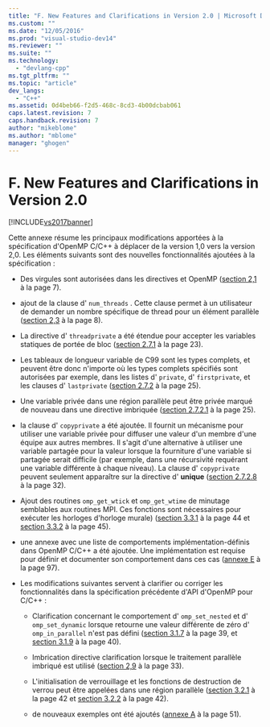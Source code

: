 ```yaml
---
title: "F. New Features and Clarifications in Version 2.0 | Microsoft Docs"
ms.custom: ""
ms.date: "12/05/2016"
ms.prod: "visual-studio-dev14"
ms.reviewer: ""
ms.suite: ""
ms.technology: 
  - "devlang-cpp"
ms.tgt_pltfrm: ""
ms.topic: "article"
dev_langs: 
  - "C++"
ms.assetid: 0d4beb66-f2d5-468c-8cd3-4b00dcbab061
caps.latest.revision: 7
caps.handback.revision: 7
author: "mikeblome"
ms.author: "mblome"
manager: "ghogen"
---
```

# F. New Features and Clarifications in Version 2.0
[!INCLUDE[vs2017banner](../../assembler/inline/includes/vs2017banner.md)]

Cette annexe résume les principaux modifications apportées à la spécification d'OpenMP C\/C\+\+ à déplacer de la version 1,0 vers la version 2,0.  Les éléments suivants sont des nouvelles fonctionnalités ajoutées à la spécification :  
  
-   Des virgules sont autorisées dans les directives et OpenMP \([section 2,1](../../parallel/openmp/2-1-directive-format.md) à la page 7\).  
  
-   ajout de la clause d' `num_threads` .  Cette clause permet à un utilisateur de demander un nombre spécifique de thread pour un élément parallèle \([section 2,3](../../parallel/openmp/2-3-parallel-construct.md) à la page 8\).  
  
-   La directive d' `threadprivate` a été étendue pour accepter les variables statiques de portée de bloc \([section 2.7.1](../../parallel/openmp/2-7-1-threadprivate-directive.md) à la page 23\).  
  
-   Les tableaux de longueur variable de C99 sont les types complets, et peuvent être donc n'importe où les types complets spécifiés sont autorisées par exemple, dans les listes d' `private`, d' `firstprivate`, et les clauses d' `lastprivate` \([section 2.7.2](../../parallel/openmp/2-7-2-data-sharing-attribute-clauses.md) à la page 25\).  
  
-   Une variable privée dans une région parallèle peut être privée marqué de nouveau dans une directive imbriquée \([section 2.7.2.1](../../parallel/openmp/2-7-2-1-private.md) à la page 25\).  
  
-   la clause d' `copyprivate` a été ajoutée.  Il fournit un mécanisme pour utiliser une variable privée pour diffuser une valeur d'un membre d'une équipe aux autres membres.  Il s'agit d'une alternative à utiliser une variable partagée pour la valeur lorsque la fourniture d'une variable si partagée serait difficile \(par exemple, dans une récursivité requérant une variable différente à chaque niveau\).  La clause d' `copyprivate` peuvent seulement apparaître sur la directive d' **unique** \([section 2.7.2.8](../../parallel/openmp/2-7-2-8-copyprivate.md) à la page 32\).  
  
-   Ajout des routines `omp_get_wtick` et `omp_get_wtime` de minutage semblables aux routines MPI.  Ces fonctions sont nécessaires pour exécuter les horloges d'horloge murale\) \([section 3.3.1](../../parallel/openmp/3-3-1-omp-get-wtime-function.md) à la page 44 et [section 3.3.2](../../parallel/openmp/3-3-2-omp-get-wtick-function.md) à la page 45\).  
  
-   une annexe avec une liste de comportements implémentation\-définis dans OpenMP C\/C\+\+ a été ajoutée.  Une implémentation est requise pour définir et documenter son comportement dans ces cas \([annexe E](../../parallel/openmp/e-implementation-defined-behaviors-in-openmp-c-cpp.md) à la page 97\).  
  
-   Les modifications suivantes servent à clarifier ou corriger les fonctionnalités dans la spécification précédente d'API d'OpenMP pour C\/C\+\+ :  
  
    -   Clarification concernant le comportement d' `omp_set_nested` et d' `omp_set_dynamic` lorsque retourne une valeur différente de zéro d' `omp_in_parallel` n'est pas défini \([section 3.1.7](../../parallel/openmp/3-1-7-omp-set-dynamic-function.md) à la page 39, et [section 3.1.9](../../parallel/openmp/3-1-9-omp-set-nested-function.md) à la page 40\).  
  
    -   Imbrication directive clarification lorsque le traitement parallèle imbriqué est utilisé \([section 2,9](../../parallel/openmp/2-9-directive-nesting.md) à la page 33\).  
  
    -   L'initialisation de verrouillage et les fonctions de destruction de verrou peut être appelées dans une région parallèle \([section 3.2.1](../../parallel/openmp/3-2-1-omp-init-lock-and-omp-init-nest-lock-functions.md) à la page 42 et [section 3.2.2](../../parallel/openmp/3-2-2-omp-destroy-lock-and-omp-destroy-nest-lock-functions.md) à la page 42\).  
  
    -   de nouveaux exemples ont été ajoutés \([annexe A](../../parallel/openmp/a-examples.md) à la page 51\).